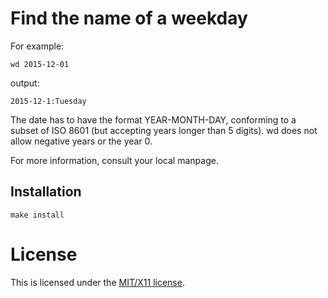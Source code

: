 Find the name of a weekday
===========================

For example:

	wd 2015-12-01

output:

	2015-12-1:Tuesday

The date has to have the format YEAR-MONTH-DAY, conforming to a subset
of ISO 8601 (but accepting years longer than 5 digits). wd does not
allow negative years or the year 0.

For more information, consult your local manpage.

Installation
------------

	make install

License
=======

This is licensed under the [MIT/X11 license](./LICENSE).

